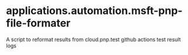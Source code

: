 # applications.automation.msft-pnp-file-formater
 A script to reformat results from cloud.pnp.test github actions test result logs
